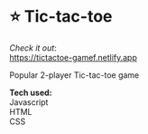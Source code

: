 # ⭐  Tic-tac-toe
<i>Check it out</i>:        
https://tictactoe-gamef.netlify.app

Popular 2-player Tic-tac-toe game

<strong>Tech used:</strong> <br>
Javascript<br>
HTML<br>
CSS
